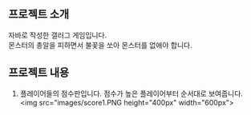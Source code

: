 ## 프로젝트 소개
자바로 작성한 갤러그 게임입니다.  
몬스터의 총알을 피하면서 불꽃을 쏘아 몬스터를 없애야 합니다.

## 프로젝트 내용
1. 플레이어들의 점수판입니다. 점수가 높은 플레이어부터 순서대로 보여줍니다.  
<img src="images/score1.PNG height="400px" width="600px">

